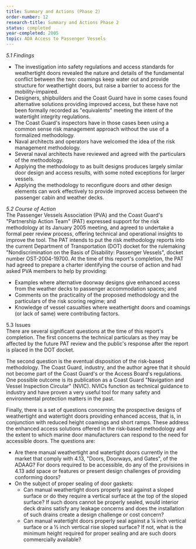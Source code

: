 ```yaml
---
title: Summary and Actions (Phase 2)
order-number: 12
research-title: Summary and Actions Phase 2
status: completed
year-completed: 2005
topic: ADA Access to Passenger Vessels
---
```


*5.1 Findings*

-   The investigation into safety regulations and access standards for weathertight doors revealed the nature and details of the fundamental conflict between the two: coamings keep water out and provide structure for weathertight doors, but raise a barrier to access for the mobility-impaired.
-   Designers, shipbuilders and the Coast Guard have in some cases found alternative solutions providing improved access, but these have not been formally recorded as "equivalents" meeting the intent of the watertight integrity regulations.
-   The Coast Guard's inspectors have in those cases been using a common sense risk management approach without the use of a formalized methodology.
-   Naval architects and operators have welcomed the idea of the risk management methodology.
-   Several naval architects have reviewed and agreed with the particulars of the methodology.
-   Applying the methodology to as built designs produces largely similar door design and access results, with some noted exceptions for larger vessels.
-   Applying the methodology to reconfigure doors and other design elements can work effectively to provide improved access between the passenger cabin and weather decks.

*5.2 Course of Action*\
The Passenger Vessels Association (PVA) and the Coast Guard's "Partnership Action Team" (PAT) expressed support for the risk methodology at its January 2005 meeting, and agreed to undertake a formal peer review process, offering technical and operational insights to improve the tool. The PAT intends to put the risk methodology reports into the current Department of Transportation (DOT) docket for the rulemaking "Nondiscrimination on the Basis of Disability: Passenger Vessels", docket number OST-2004-19700. At the time of this report's completion, the PAT had agreed to prepare a charter identifying the course of action and had asked PVA members to help by providing:

-   Examples where alternative doorway designs give enhanced access from the weather decks to passenger accommodation spaces; and
-   Comments on the practicality of the proposed methodology and the particulars of the risk scoring regime; and
-   Knowledge of vessel casualties where weathertight doors and coamings (or lack of same) were contributing factors.

5.3 Issues\
There are several significant questions at the time of this report's completion. The first concerns the technical particulars as they may be affected by the future PAT review and the public's response after the report is placed in the DOT docket.

The second question is the eventual disposition of the risk-based methodology. The Coast Guard, industry, and the author agree that it should not become part of the Coast Guard's or the Access Board's regulations. One possible outcome is its publication as a Coast Guard "Navigation and Vessel Inspection Circular" (NVIC). NVICs function as technical guidance to industry and have proven a very useful tool for many safety and environmental protection matters in the past.

Finally, there is a set of questions concerning the prospective designs of weathertight and watertight doors providing enhanced access, that is, in conjunction with reduced height coamings and short ramps. These address the enhanced access solutions offered in the risk-based methodology and the extent to which marine door manufacturers can respond to the need for accessible doors. The questions are:

-   Are there manual weathertight and watertight doors currently in the market that comply with 4.13, "Doors, Doorways, and Gates", of the ADAAG? For doors required to be accessible, do any of the provisions in 4.13 add space or features or present design challenges of providing conforming doors?
-   On the subject of proper sealing of door gaskets:
    -   Can manual weathertight doors properly seal against a sloped surface or do they require a vertical surface at the top of the sloped surface? If such doors cannot be properly sealed, would interior deck drains satisfy any leakage concerns and does the installation of such drains create a design challenge or cost concern?
    -   Can manual watertight doors properly seal against a ¼ inch vertical surface or a ½ inch vertical rise sloped surface? If not, what is the minimum height required for proper sealing and are such doors commercially available?
